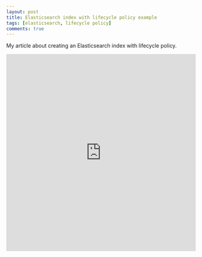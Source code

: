 ```yaml
---
layout: post
title: Elasticsearch index with lifecycle policy example
tags: [elasticsearch, lifecycle policy]
comments: true
---
```

My article about creating an Elasticsearch index with lifecycle policy.

<base href="https://www.linkedin.com/embed/feed/update/urn:li:ugcPost:6760682217585864704" target="_blank">
<iframe src="https://www.linkedin.com/embed/feed/update/urn:li:ugcPost:6760682217585864704" height="524" width="504" frameborder="0" allowfullscreen="" title="Embedded post"></iframe>